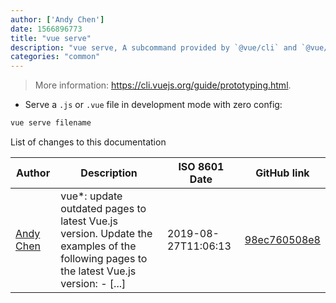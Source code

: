 ```yaml
---
author: ['Andy Chen']
date: 1566896773
title: "vue serve"
description: "vue serve, A subcommand provided by `@vue/cli` and `@vue/cli-service-global` that enables quick prototyping."
categories: "common"
---
```

> More information: <https://cli.vuejs.org/guide/prototyping.html>.

- Serve a `.js` or `.vue` file in development mode with zero config:

```bash
vue serve filename
```
List of changes to this documentation


Author | Description | ISO 8601 Date | GitHub link
------|-----|-----|-----
[Andy Chen](mailto:andy200511@126.com) | vue*: update outdated pages to latest Vue.js version. Update the examples of the following pages to the latest Vue.js version: - [...] | 2019-08-27T11:06:13 | [98ec760508e8](https://github.com/tldr-pages/tldr/commit/98ec760508e84bd9e946cd102ded07f201dcf307)

